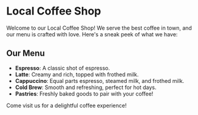 # Local Coffee Shop

Welcome to our Local Coffee Shop! We serve the best coffee in town, and our menu is crafted with love. Here's a sneak peek of what we have:

## Our Menu
- **Espresso**: A classic shot of espresso.
- **Latte**: Creamy and rich, topped with frothed milk.
- **Cappuccino**: Equal parts espresso, steamed milk, and frothed milk.
- **Cold Brew**: Smooth and refreshing, perfect for hot days.
- **Pastries**: Freshly baked goods to pair with your coffee!

Come visit us for a delightful coffee experience!
